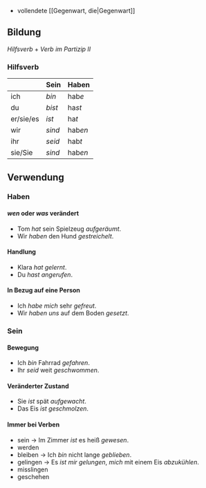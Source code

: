 - vollendete [[Gegenwart, die|Gegenwart]]

## Bildung

*Hilfsverb* + *Verb im Partizip II*
### Hilfsverb
|           | Sein   | Haben   |
| --------- | ------ | ------- |
| ich       | *bin*  | hab*e*  |
| du        | *bist* | ha*st*  |
| er/sie/es | *ist*  | ha*t*   |
| wir       | *sind* | hab*en* |
| ihr       | *seid* | hab*t*  |
| sie/Sie   | *sind* | hab*en* |
## Verwendung
### Haben
#### *wen* oder *was* verändert
- Tom *hat* sein Spielzeug *aufgeräumt*.
- Wir *haben* den Hund *gestreichelt*.
#### Handlung
- Klara *hat* *gelernt*.
- Du *hast* *angerufen*.

#### In Bezug auf eine Person
- Ich *habe mich* sehr *gefreut*.
- Wir *haben uns* auf dem Boden *gesetzt*.

### Sein
#### Bewegung
- Ich *bin* Fahrrad *gefahren*.
- Ihr *seid* weit *geschwommen*.

#### Veränderter Zustand
- Sie *ist* spät *aufgewacht*.
- Das Eis *ist* *geschmolzen*.

#### Immer bei Verben
- sein → Im Zimmer *ist* es heiß *gewesen*.
- werden
- bleiben → Ich *bin* nicht lange *geblieben*.
- gelingen → Es *ist mir* *gelungen*, *mich* mit einem Eis *abzukühlen*.
- misslingen
- geschehen